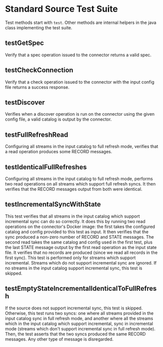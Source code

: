 # Standard Source Test Suite

Test methods start with `test`. Other methods are internal helpers in the java class implementing the test suite.

## testGetSpec

Verify that a spec operation issued to the connector returns a valid spec.

## testCheckConnection

Verify that a check operation issued to the connector with the input config file returns a success response.

## testDiscover

Verifies when a discover operation is run on the connector using the given config file, a valid catalog is output by the connector.

## testFullRefreshRead

Configuring all streams in the input catalog to full refresh mode, verifies that a read operation produces some RECORD messages.

## testIdenticalFullRefreshes

Configuring all streams in the input catalog to full refresh mode, performs two read operations on all streams which support full refresh syncs. It then verifies that the RECORD messages output from both were identical.

## testIncrementalSyncWithState

This test verifies that all streams in the input catalog which support incremental sync can do so correctly. It does this by running two read operations on the connector's Docker image: the first takes the configured catalog and config provided to this test as input. It then verifies that the sync produced a non-zero number of RECORD and STATE messages. The second read takes the same catalog and config used in the first test, plus the last STATE message output by the first read operation as the input state file. It verifies that no records are produced \(since we read all records in the first sync\). This test is performed only for streams which support incremental. Streams which do not support incremental sync are ignored. If no streams in the input catalog support incremental sync, this test is skipped.

## testEmptyStateIncrementalIdenticalToFullRefresh

If the source does not support incremental sync, this test is skipped. Otherwise, this test runs two syncs: one where all streams provided in the input catalog sync in full refresh mode, and another where all the streams which in the input catalog which support incremental, sync in incremental mode \(streams which don't support incremental sync in full refresh mode\). Then, the test asserts that the two syncs produced the same RECORD messages. Any other type of message is disregarded.
